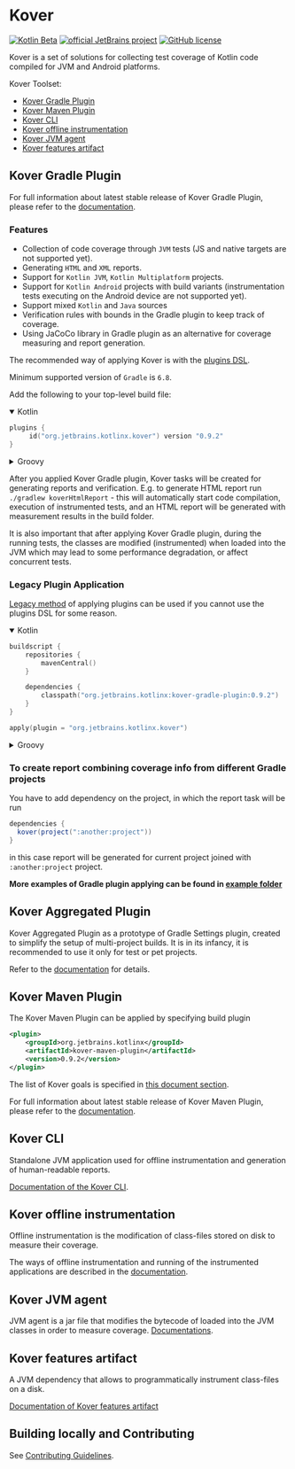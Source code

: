 # Kover

[![Kotlin Beta](https://kotl.in/badges/beta.svg)](https://kotlinlang.org/docs/components-stability.html)
[![official JetBrains project](https://jb.gg/badges/official.svg)](https://confluence.jetbrains.com/display/ALL/JetBrains+on+GitHub)
[![GitHub license](https://img.shields.io/badge/license-Apache%20License%202.0-blue.svg?style=flat)](https://www.apache.org/licenses/LICENSE-2.0)

Kover is a set of solutions for collecting test coverage of Kotlin code compiled for JVM and Android platforms.

Kover Toolset:
- [Kover Gradle Plugin](#kover-gradle-plugin)
- [Kover Maven Plugin](#kover-maven-plugin)
- [Kover CLI](#kover-cli)
- [Kover offline instrumentation](#kover-offline-instrumentation)
- [Kover JVM agent](#kover-jvm-agent)
- [Kover features artifact](#kover-features-artifact)

## Kover Gradle Plugin
For full information about latest stable release of Kover Gradle Plugin, please refer to the [documentation](https://kotlin.github.io/kotlinx-kover/gradle-plugin).

### Features

* Collection of code coverage through `JVM` tests (JS and native targets are not supported yet).
* Generating `HTML` and `XML` reports.
* Support for `Kotlin JVM`, `Kotlin Multiplatform` projects.
* Support for `Kotlin Android` projects with build variants (instrumentation tests executing on the Android device are not supported yet).
* Support mixed `Kotlin` and `Java` sources
* Verification rules with bounds in the Gradle plugin to keep track of coverage.
* Using JaCoCo library in Gradle plugin as an alternative for coverage measuring and report generation.

The recommended way of applying Kover is with the
[plugins DSL](https://docs.gradle.org/current/userguide/plugins.html#sec:plugins_block).

Minimum supported version of `Gradle` is `6.8`.

Add the following to your top-level build file:

<details open>
<summary>Kotlin</summary>

```kotlin
plugins {
     id("org.jetbrains.kotlinx.kover") version "0.9.2"
}
```
</details>

<details>
<summary>Groovy</summary>

```groovy
plugins {
    id 'org.jetbrains.kotlinx.kover' version '0.9.2'
}
```
</details>

After you applied Kover Gradle plugin, Kover tasks will be created for generating reports and verification. 
E.g. to generate HTML report run `./gradlew koverHtmlReport` - this will automatically start code compilation, execution of instrumented tests, and an HTML report will be generated with measurement results in the build folder.

It is also important that after applying Kover Gradle plugin, during the running tests, the classes are modified (instrumented) when loaded into the JVM which may lead to some performance degradation, or affect concurrent tests.

### Legacy Plugin Application

[Legacy method](https://docs.gradle.org/current/userguide/plugins.html#sec:old_plugin_application) of applying plugins
can be used if you cannot use the plugins DSL for some reason.

<details open>
<summary>Kotlin</summary>

```kotlin
buildscript {
    repositories {
        mavenCentral()
    }

    dependencies {
        classpath("org.jetbrains.kotlinx:kover-gradle-plugin:0.9.2")
    }
}

apply(plugin = "org.jetbrains.kotlinx.kover")

```

</details>

<details>
<summary>Groovy</summary>

```groovy
buildscript {
    repositories {
        mavenCentral()
    }
    dependencies {
        classpath 'org.jetbrains.kotlinx:kover-gradle-plugin:0.9.2'
    }
}
  
apply plugin: 'org.jetbrains.kotlinx.kover'
```
</details>


### To create report combining coverage info from different Gradle projects
You have to add dependency on the project, in which the report task will be run
```groovy
dependencies {
  kover(project(":another:project"))
}
```

in this case report will be generated for current project joined with `:another:project` project.

**More examples of Gradle plugin applying can be found in [example folder](kover-gradle-plugin/examples)**

## Kover Aggregated Plugin
Kover Aggregated Plugin as a prototype of Gradle Settings plugin, created to simplify the setup of multi-project builds. 
It is in its infancy, it is recommended to use it only for test or pet projects.

Refer to the [documentation](https://kotlin.github.io/kotlinx-kover/gradle-plugin/aggregated.html) for details. 

## Kover Maven Plugin
The Kover Maven Plugin can be applied by specifying build plugin
```xml
<plugin>
    <groupId>org.jetbrains.kotlinx</groupId>
    <artifactId>kover-maven-plugin</artifactId>
    <version>0.9.2</version>
</plugin>
```

The list of Kover goals is specified in [this document section](https://kotlin.github.io/kotlinx-kover/maven-plugin#goals).

For full information about latest stable release of Kover Maven Plugin, please refer to the [documentation](https://kotlin.github.io/kotlinx-kover/maven-plugin).


## Kover CLI
Standalone JVM application used for offline instrumentation and generation of human-readable reports.

[Documentation of the Kover CLI](https://kotlin.github.io/kotlinx-kover/cli).

## Kover offline instrumentation
Offline instrumentation is the modification of class-files stored on disk to measure their coverage.

The ways of offline instrumentation and running of the instrumented applications are described in the [documentation](https://kotlin.github.io/kotlinx-kover/offline-instrumentation).

## Kover JVM agent
JVM agent is a jar file that modifies the bytecode of loaded into the JVM classes in order to measure coverage.
[Documentations](https://kotlin.github.io/kotlinx-kover/jvm-agent).

## Kover features artifact
A JVM dependency that allows to programmatically instrument class-files on a disk.

[Documentation of Kover features artifact](https://kotlin.github.io/kotlinx-kover/offline-instrumentation/#instrumentation-by-kover-features)

## Building locally and Contributing

See [Contributing Guidelines](https://github.com/Kotlin/kotlinx-kover/tree/main/CONTRIBUTING.md).

